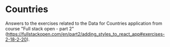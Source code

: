 # Countries

Answers to the exercises related to the Data for Countries application from course "Full stack open - part 2" (https://fullstackopen.com/en/part2/adding_styles_to_react_app#exercises-2-18-2-20).